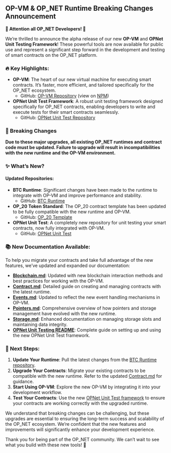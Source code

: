 ## OP-VM & OP_NET Runtime Breaking Changes Announcement

**🚨 Attention all OP_NET Developers! 🚨**

We’re thrilled to announce the alpha release of our new **OP-VM** and **OPNet Unit Testing Framework**! These powerful tools are now available for public use and represent a significant step forward in the development and testing of smart contracts on the OP_NET platform.

### 🔥 Key Highlights:
- **OP-VM**: The heart of our new virtual machine for executing smart contracts. It’s faster, more efficient, and tailored specifically for the OP_NET ecosystem.
    - GitHub: [OP-VM Repository](https://github.com/btc-vision/op-vm) (view on [NPM](https://www.npmjs.com/package/@btc-vision/op-vm))
- **OPNet Unit Test Framework**: A robust unit testing framework designed specifically for OP_NET contracts, enabling developers to write and execute tests for their smart contracts seamlessly.
    - GitHub: [OPNet Unit Test Repository](https://github.com/btc-vision/opnet-unit-test)

### 🚨 Breaking Changes

**Due to these major upgrades, all existing OP_NET runtimes and contract code must be updated. Failure to upgrade will result in incompatibilities with the new runtime and the OP-VM environment.**

### ✨ What’s New?

#### Updated Repositories:
- **BTC Runtime**: Significant changes have been made to the runtime to integrate with OP-VM and improve performance and stability.
    - GitHub: [BTC Runtime](https://github.com/btc-vision/btc-runtime/tree/main)
- **OP_20 Token Standard**: The OP_20 contract template has been updated to be fully compatible with the new runtime and OP-VM.
    - GitHub: [OP_20 Template](https://github.com/btc-vision/OP_20)
- **OPNet Unit Test**: A completely new repository for unit testing your smart contracts, now fully integrated with OP-VM.
    - GitHub: [OPNet Unit Test](https://github.com/btc-vision/opnet-unit-test)

### 📚 New Documentation Available:

To help you migrate your contracts and take full advantage of the new features, we’ve updated and expanded our documentation:

- **[Blockchain.md](https://github.com/btc-vision/btc-runtime/blob/main/docs/Blockchain.md)**: Updated with new blockchain interaction methods and best practices for working with the OP-VM.
- **[Contract.md](https://github.com/btc-vision/btc-runtime/blob/main/docs/Contract.md)**: Detailed guide on creating and managing contracts with the latest runtime.
- **[Events.md](https://github.com/btc-vision/btc-runtime/blob/main/docs/Events.md)**: Updated to reflect the new event handling mechanisms in OP-VM.
- **[Pointers.md](https://github.com/btc-vision/btc-runtime/blob/main/docs/Pointers.md)**: Comprehensive overview of how pointers and storage management have evolved with the new runtime.
- **[Storage.md](https://github.com/btc-vision/btc-runtime/blob/main/docs/Storage.md)**: Enhanced documentation on managing storage slots and maintaining data integrity.
- **[OPNet Unit Testing README](https://github.com/btc-vision/opnet-unit-test/blob/main/README.md)**: Complete guide on setting up and using the new OPNet Unit Test framework.

### 🔄 Next Steps:

1. **Update Your Runtime**: Pull the latest changes from the [BTC Runtime repository](https://github.com/btc-vision/btc-runtime/tree/main).
2. **Upgrade Your Contracts**: Migrate your existing contracts to be compatible with the new runtime. Refer to the updated [Contract.md](https://github.com/btc-vision/btc-runtime/blob/main/docs/Contract.md) for guidance.
3. **Start Using OP-VM**: Explore the new OP-VM by integrating it into your development workflow.
4. **Test Your Contracts**: Use the new [OPNet Unit Test framework](https://github.com/btc-vision/opnet-unit-test) to ensure your contracts are working correctly with the upgraded runtime.

We understand that breaking changes can be challenging, but these upgrades are essential to ensuring the long-term success and scalability of the OP_NET ecosystem. We’re confident that the new features and improvements will significantly enhance your development experience.

Thank you for being part of the OP_NET community. We can’t wait to see what you build with these new tools! 🚀
